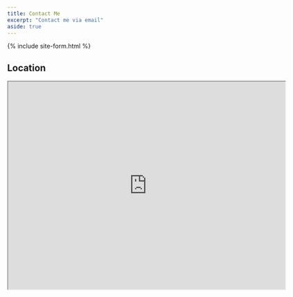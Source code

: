 ```yaml
---
title: Contact Me
excerpt: "Contact me via email"
aside: true
---
```

{% include site-form.html %}



## Location

<iframe src="https://www.google.com/maps/d/embed?mid=1OuVr8nUmHvVbm0IlRE_qFAfiyT2y02aQ" width="640" height="480"></iframe>

